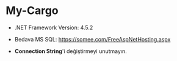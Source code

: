 # My-Cargo

- .NET Framework Version: 4.5.2

- Bedava MS SQL: https://somee.com/FreeAspNetHosting.aspx

- **Connection String**'i değiştirmeyi unutmayın.